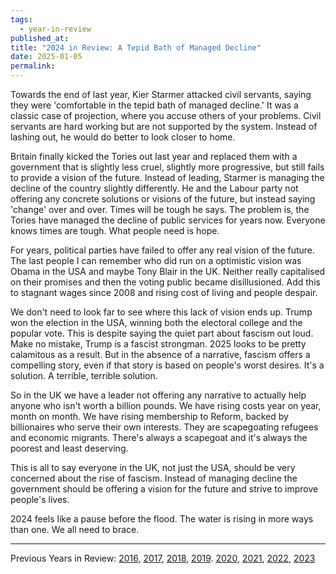 ```yaml
---
tags: 
  - year-in-review
published_at: 
title: "2024 in Review: A Tepid Bath of Managed Decline"
date: 2025-01-05
permalink:
---
```


Towards the end of last year, Kier Starmer attacked civil servants, saying they were 'comfortable in the tepid bath of managed decline.' It was a classic case of projection, where you accuse others of your problems. Civil servants are hard working but are not supported by the system. Instead of lashing out, he would do better to look closer to home.

Britain finally kicked the Tories out last year and replaced them with a government that is slightly less cruel, slightly more progressive, but still fails to provide a vision of the future. Instead of leading, Starmer is managing the decline of the country slightly differently. He and the Labour party not offering any concrete solutions or visions of the future, but instead saying 'change' over and over. Times will be tough he says. The problem is, the Tories have managed the decline of public services for years now. Everyone knows times are tough. What people need is hope.

For years, political parties have failed to offer any real vision of the future. The last people I can remember who did run on a optimistic vision was Obama in the USA and maybe Tony Blair in the UK. Neither really capitalised on their promises and then the voting public became disillusioned. Add this to stagnant wages since 2008 and rising cost of living and people despair.

We don't need to look far to see where this lack of vision ends up. Trump won the election in the USA, winning both the electoral college and the popular vote. This is despite saying the quiet part about fascism out loud. Make no mistake, Trump is a fascist strongman. 2025 looks to be pretty calamitous as a result. But in the absence of a narrative, fascism offers a compelling story, even if that story is based on people's worst desires. It's a solution. A terrible, terrible solution.

So in the UK we have a leader not offering any narrative to actually help anyone who isn't worth a billion pounds. We have rising costs year on year, month on month. We have rising membership to Reform, backed by billionaires who serve their own interests. They are scapegoating refugees and economic migrants. There's always a scapegoat and it's always the poorest and least deserving. 

This is all to say everyone in the UK, not just the USA, should be very concerned about the rise of fascism. Instead of managing decline the government should be offering a vision for the future and strive to improve people's lives. 

2024 feels like a pause before the flood. The water is rising in more ways than one. We all need to brace.

---

Previous Years in Review: [2016](https://davidralphlewis.co.uk/posts/posts/2016-the-year-the-internet-took-over/), [2017](https://davidralphlewis.co.uk/posts/posts/2017-review-laughing-naked-emperor/), [2018](https://davidralphlewis.co.uk/posts/posts/2018-in-review-a-poem/), [2019](https://davidralphlewis.co.uk/posts/posts/2019-year-of-contradictions/). [2020](https://davidralphlewis.co.uk/posts/posts/so-long-2020/), [2021](https://davidralphlewis.co.uk/posts/posts/2021-in-review/), [2022](https://davidralphlewis.co.uk/posts/posts/2022-in-review-weaponised-nostalgia/),
[2023](https://davidralphlewis.co.uk/posts/posts/2023-12-31-2023-in-review/)




